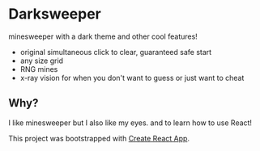 # Darksweeper
minesweeper with a dark theme and other cool features!
- original simultaneous click to clear, guaranteed safe start
- any size grid
- RNG mines
- x-ray vision for when you don't want to guess or just want to cheat

## Why?
I like minesweeper but I also like my eyes. and to learn how to use React!


This project was bootstrapped with [Create React App](https://github.com/facebook/create-react-app).
